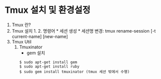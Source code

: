 # Tmux 설치 및 환경설정
1. Tmux 란?
2. Tmux 설치
    1. 
    2. 명령어
        * 세션 생성
        * 세션명 변경: tmux rename-session [-t current-name] [new-name]
3. Tmux Util
    1. Tmuxinator
        * gem 설치
        ```
        $ sudo apt-get install gem 
        $ sudo apt-get install ruby
        $ sudo gem install tmuxinator (tmux 세션 밖에서 수행)
        ```